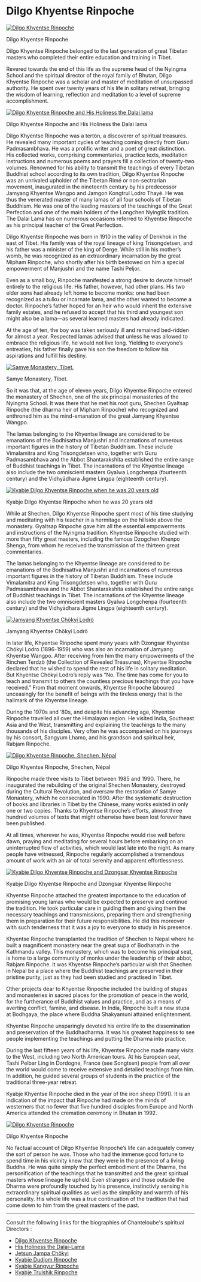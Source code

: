 #  Dilgo Khyentse Rinpoche 

[ ![Dilgo Khyentse Rinpoche](/images/img_DKR_portrait1-150x150.jpg) ](http://www.songtsen.org/songtsen/wp-content/uploads/sites/2/2013/12/img_DKR_portrait1.jpg)

Dilgo Khyentse Rinpoche 

Dilgo Khyentse Rinpoche belonged to the last generation of great Tibetan masters who completed their entire education and training in Tibet. 

Revered towards the end of this life as the supreme head of the Nyingma School and the spiritual director of the royal family of Bhutan, Dilgo Khyentse Rinpoche was a scholar and master of meditation of unsurpassed authority. He spent over twenty years of his life in solitary retreat, bringing the wisdom of learning, reflection and meditation to a level of supreme accomplishment. 

[ ![Dilgo Khyentse Rinpoche and His Holiness the Dalai lama](/images/img_DKR_HHDL_transmission-150x150.jpg) ](http://www.songtsen.org/songtsen/wp-content/uploads/sites/2/2013/12/img_DKR_HHDL_transmission.jpg)

Dilgo Khyentse Rinpoche and His Holiness the Dalai lama 

Dilgo Khyentse Rinpoche was a tertön, a discoverer of spiritual treasures. He revealed many important cycles of teaching coming directly from Guru Padmasambhava. He was a prolific writer and a poet of great distinction. His collected works, comprising commentaries, practice texts, meditation instructions and numerous poems and prayers fill a collection of twenty-two volumes. Renowned for his ability to transmit the teachings of every Tibetan Buddhist school according to its own tradition, Dilgo Khyentse Rinpoche was an unrivaled upholder of the Tibetan Rimé or non-sectrarian movement, inaugurated in the nineteenth century by his predecessor Jamyang Khyentse Wangpo and Jamgon Kongtrul Lodro Thayé. He was thus the venerated master of many lamas of all four schools of Tibetan Buddhism. He was one of the leading masters of the teachings of the Great Perfection and one of the main holders of the Longchen Nyingtik tradition. The Dalai Lama has on numerous occasions referred to Khyentse Rinpoche as his principal teacher of the Great Perfection. 

Dilgo Khyentse Rinpoche was born in 1910 in the valley of Denkhok in the east of Tibet. His family was of the royal lineage of king Trisongdetsen, and his father was a minister of the king of Derge. While still in his mother’s womb, he was recognized as an extraordinary incarnation by the great Mipham Rinpoche, who shortly after his birth bestowed on him a special empowerment of Manjushri and the name Tashi Peljor. 

Even as a small boy, Rinpoche manifested a strong desire to devote himself entirely to the religious life. His father, however, had other plans. His two elder sons had already left home to become monks: one had been recognized as a tulku or incarnate lama, and the other wanted to become a doctor. Rinpoche’s father hoped for an heir who would inherit the extensive family estates, and he refused to accept that his third and youngest son might also be a lama—as several learned masters had already indicated. 

At the age of ten, the boy was taken seriously ill and remained bed-ridden for almost a year. Respected lamas advised that unless he was allowed to embrace the religious life, he would not live long. Yielding to everyone’s entreaties, his father finally gave his son the freedom to follow his aspirations and fulfill his destiny. 

[ ![Samye Monastery, Tibet.](/images/img_shechen_tibet-150x150.jpg) ](http://www.songtsen.org/songtsen/wp-content/uploads/sites/2/2013/12/img_shechen_tibet.jpg)

Samye Monastery, Tibet. 

So it was that, at the age of eleven years, Dilgo Khyentse Rinpoche entered the monastery of Shechen, one of the six principal monasteries of the Nyingma School. It was there that he met his root guru, Shechen Gyaltsap Rinpoche (the dharma heir of Mipham Rinpoche) who recognized and enthroned him as the mind-emanation of the great Jamyang Khyentse Wangpo. 

The lamas belonging to the Khyentse lineage are considered to be emanations of the Bodhisattva Manjushri and incarnations of numerous important figures in the history of Tibetan Buddhism. These include Vimalamitra and King Trisongdetsen who, together with Guru Padmasambhava and the Abbot Shantarakshita established the entire range of Buddhist teachings in Tibet. The incarnations of the Khyentse lineage also include the two omniscient masters Gyalwa Longchenpa (fourteenth century) and the Vidhyādhara Jigme Lingpa (eighteenth century). 

[ ![Kyabje Dilgo Khyentse Rinpoche when he was 20 years old](/images/img_DKR_20ans-223x300.jpg) ](http://www.songtsen.org/songtsen/wp-content/uploads/sites/2/2013/12/img_DKR_20ans.jpg)

Kyabje Dilgo Khyentse Rinpoche when he was 20 years old 

While at Shechen, Dilgo Khyentse Rinpoche spent most of his time studying and meditating with his teacher in a hermitage on the hillside above the monastery. Gyaltsap Rinpoche gave him all the essential empowerments and instructions of the Nyingma tradition. Khyentse Rinpoche studied with more than fifty great masters, including the famous Dzogchen Khenpo Shenga, from whom he received the transmission of the thirteen great commentaries. 

The lamas belonging to the Khyentse lineage are considered to be emanations of the Bodhisattva Manjushri and incarnations of numerous important figures in the history of Tibetan Buddhism. These include Vimalamitra and King Trisongdetsen who, together with Guru Padmasambhava and the Abbot Shantarakshita established the entire range of Buddhist teachings in Tibet. The incarnations of the Khyentse lineage also include the two omniscient masters Gyalwa Longchenpa (fourteenth century) and the Vidhyādhara Jigme Lingpa (eighteenth century). 

[ ![Jamyang Khyentse Chökyi Lodrö](/images/img_JKJL-237x300.jpg) ](http://www.songtsen.org/songtsen/wp-content/uploads/sites/2/2013/12/img_JKJL.jpg)

Jamyang Khyentse Chökyi Lodrö 

In later life, Khyentse Rinpoche spent many years with Dzongsar Khyentse Chökyi Lodro (1896-1959) who was also an incarnation of Jamyang Khyentse Wangpo. After receiving from him the many empowerments of the Rinchen Terdzö (the Collection of Revealed Treasures), Khyentse Rinpoche declared that he wished to spend the rest of his life in solitary meditation. But Khyentse Chökyi Lodro’s reply was “No. The time has come for you to teach and transmit to others the countless precious teachings that you have received.” From that moment onwards, Khyentse Rinpoche laboured unceasingly for the benefit of beings with the tireless energy that is the hallmark of the Khyentse lineage. 

During the 1970s and ‘80s, and despite his advancing age, Khyentse Rinpoche travelled all over the Himalayan region. He visited India, Southeast Asia and the West, transmitting and explaining the teachings to the many thousands of his disciples. Very often he was accompanied on his journeys by his consort, Sangyum Lhamo, and his grandson and spiritual heir, Rabjam Rinpoche. 

[ ![Dilgo Khyentse Rinpoche, Shechen, Népal](/images/img_DKR_pratique-150x150.jpg) ](http://www.songtsen.org/songtsen/wp-content/uploads/sites/2/2013/12/img_DKR_pratique.jpg)

Dilgo Khyentse Rinpoche, Shechen, Népal 

Rinpoche made three visits to Tibet between 1985 and 1990. There, he inaugurated the rebuilding of the original Shechen Monastery, destroyed during the Cultural Revolution, and oversaw the restoration of Samye Monastery, which he consecrated in 1990. After the systematic destruction of books and libraries in Tibet by the Chinese, many works existed in only one or two copies. Thanks to Khyentse Rinpoche’s efforts, almost three hundred volumes of texts that might otherwise have been lost forever have been published. 

At all times, wherever he was, Khyentse Rinpoche would rise well before dawn, praying and meditating for several hours before embarking on an uninterrupted flow of activities, which would last late into the night. As many people have witnessed, Rinpoche regularly accomplished a tremendous amount of work with an air of total serenity and apparent effortlessness. 

[ ![Kyabje Dilgo Khyentse Rinpoche and Dzongsar Khyentse Rinpoche](/images/img_DKR_DR-215x300.jpg) ](http://www.songtsen.org/songtsen/wp-content/uploads/sites/2/2013/12/img_DKR_DR.jpg)

Kyabje Dilgo Khyentse Rinpoche and Dzongsar Khyentse Rinpoche 

Khyentse Rinpoche attached the greatest importance to the education of promising young lamas who would be expected to preserve and continue the tradition. He took particular care in guiding them and giving them the necessary teachings and transmissions, preparing them and strengthening them in preparation for their future responsibilities. He did this moreover with such tenderness that it was a joy to everyone to study in his presence. 

Khyentse Rinpoche transplanted the tradition of Shechen to Nepal where he built a magnificent monastery near the great supa of Bodhanath in the Kathmandu valley. This monastery, which was to become his principal seat, is home to a large community of monks under the leadership of their abbot, Rabjam Rinpoche. It was Khyentse Rinpoche’s particular wish that Shechen in Nepal be a place where the Buddhist teachings are preserved in their pristine purity, just as they had been studied and practised in Tibet. 

Other projects dear to Khyentse Rinpoche included the building of stupas and monasteries in sacred places for the promotion of peace in the world, for the furtherance of Buddhist values and practice, and as a means of averting conflict, famine, and disease. In India, Rinpoche built a new stupa at Bodhgaya, the place where Buddha Shakyamuni attained enlightenment. 

Khyentse Rinpoche unsparingly devoted his entire life to the dissemination and preservation of the Buddhadharma. It was his greatest happiness to see people implementing the teachings and putting the Dharma into practice. 

During the last fifteen years of his life, Khyentse Rinpoche made many visits to the West, including two North American tours. At his European seat, Tashi Pelbar Ling in Dordogne, France (see Songtsen) people from all over the world would come to receive extensive and detailed teachings from him. In addition, he guided several groups of students in the practice of the traditional three-year retreat. 

Kyabje Khyentse Rinpoche died in the year of the iron sheep (1991). It is an indication of the impact that Rinpoche had made on the minds of westerners that no fewer that five hundred disciples from Europe and North America attended the cremation ceremony in Bhutan in 1992. 

[ ![Dilgo Khyentse Rinpoche ](/images/img_DKR_portrait_2-205x300.jpg) ](http://www.songtsen.org/songtsen/wp-content/uploads/sites/2/2013/12/img_DKR_portrait_2.jpg)

Dilgo Khyentse Rinpoche 

No factual account of Dilgo Khyentse Rinpoche’s life can adequately convey the sort of person he was. Those who had the immense good fortune to spend time in his vicinity knew that they were in the presence of a living Buddha. He was quite simply the perfect embodiment of the Dharma, the personification of the teachings that he transmitted and the great spiritual masters whose lineage he upheld. Even strangers and those outside the Dharma were profoundly touched by his presence, instinctivly sensing his extraordinary spiritual qualities as well as the simplicity and warmth of his personality. His whole life was a true continuation of the tradition that had come down to him from the great masters of the past. 

* * *

Consult the following links for the biographies of Chanteloube's spiritual Directors :

  * [ Dilgo Khyentse Rinpoche ](http://www.songtsen.org/songtsen/founding-teachers/dilgo-khyentse-rinpoche/)
  * [ His Holiness the Dalai-Lama ](http://www.songtsen.org/songtsen/founding-teachers/his-holiness-the-dalai-lama/)
  * [ Jetsun Jampa Chökyi ](http://www.songtsen.org/songtsen/founding-teachers/jetsun-jampa-chokyi/)
  * [ Kyabje Dudjom Rinpoche ](http://www.songtsen.org/songtsen/founding-teachers/kyabje-dudjom-rinpoche/)
  * [ Kyabje Kangyur Rinpoche ](http://www.songtsen.org/songtsen/founding-teachers/kyabje-kangyur-rinpoche/)
  * [ Kyabje Trulshik Rinpoche ](http://www.songtsen.org/songtsen/founding-teachers/kyabje-trulshik-rinpoche/)


